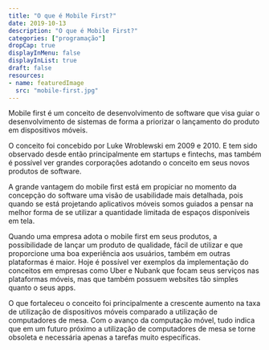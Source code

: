 ```yaml
---
title: "O que é Mobile First?"
date: 2019-10-13
description: "O que é Mobile First?"
categories: ["programação"]
dropCap: true
displayInMenu: false
displayInList: true
draft: false
resources:
- name: featuredImage
  src: "mobile-first.jpg"
---
```



Mobile first é um conceito de desenvolvimento de software que visa guiar o desenvolvimento de sistemas de forma a priorizar o lançamento do produto em dispositivos móveis.

O conceito foi concebido por Luke Wroblewski em 2009 e 2010. E tem sido observado desde então principalmente em startups e fintechs, mas também é possível ver grandes corporações adotando o conceito em seus novos produtos de software.

A grande vantagem do mobile first está em propiciar no momento da concepção do software uma visão de usabilidade mais detalhada, pois quando se está projetando aplicativos móveis somos guiados a pensar na melhor forma de se utilizar a quantidade limitada de espaços disponíveis em tela.

Quando uma empresa adota o mobile first em seus produtos, a possibilidade de lançar um produto de qualidade, fácil de utilizar e que proporcione uma boa experiência aos usuários, também em outras plataformas é maior. Hoje é possível ver exemplos da implementação do conceitos em empresas como Uber e Nubank que focam seus serviços nas plataformas móveis, mas que também possuem websites tão simples quanto o seus apps.

O que fortaleceu o conceito foi principalmente a crescente aumento na taxa de utilização de dispositivos móveis comparado a utilização de computadores de mesa. Com o avanço da computação móvel, tudo indica que em um futuro próximo a utilização de computadores de mesa se torne obsoleta e necessária apenas a tarefas muito específicas.


